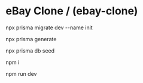 # eBay Clone / (ebay-clone)

npx prisma migrate dev --name init

npx prisma generate

npx prisma db seed

npm i

npm run dev
